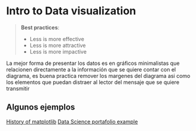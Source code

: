 # Intro to Data visualization

>__Best practices__:
>- Less is more effective
>- Less is more attractive
>- Less is more impactive

La mejor forma de presentar los datos es en gráficos minimalistas que relacionen directamente a la información que se quiere contar con el diagrama, es buena practica remover los margenes del diagrama asi como los elementos que puedan distraer al lector del mensaje que se quiere transmitir


## Algunos ejemplos 
[History of matplotlib](http://aosabook.org/en/matplotlib.html)
[Data Science portafolio example](https://www.darkhorseanalytics.com)
